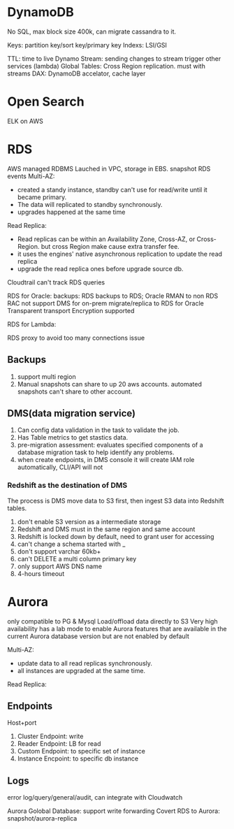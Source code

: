 # DynamoDB

No SQL, max block size 400k, can migrate cassandra to it.

Keys: partition key/sort key/primary key
Indexs: LSI/GSI

TTL: time to live
Dynamo Stream: sending changes to stream trigger other services (lambda)
Global Tables: Cross Region replication. must with streams
DAX: DynamoDB accelator, cache layer

# Open Search

ELK on AWS

# RDS

AWS managed RDBMS
Lauched in VPC, storage in EBS.
snapshot
RDS events
Multi-AZ:

- created a standy instance, standby can't use for read/write until it became primary.
- The data will replicated to standby synchronously.
- upgrades happened at the same time

Read Replica:

- Read replicas can be within an Availability Zone, Cross-AZ, or Cross-Region. but cross Region make cause extra transfer fee.
- it uses the engines' native asynchronous replication to update the read replica
- upgrade the read replica ones before upgrade source db.

Cloudtrail can't track RDS queries

RDS for Oracle:
backups: RDS backups to RDS; Oracle RMAN to non RDS
RAC not support
DMS for on-prem migrate/replica to RDS for Oracle
Transparent transport Encryption supported

RDS for Lambda:

RDS proxy to avoid too many connections issue

## Backups

1. support multi region
2. Manual snapshots can share to up 20 aws accounts. automated snapshots can't share to other account.

## DMS(data migration service)

1. Can config data validation in the task to validate the job.
2. Has Table metrics to get stastics data.
3. pre-migration assessment: evaluates specified components of a database migration task to help identify any problems.
4. when create endpoints, in DMS console it will create IAM role automatically, CLI/API will not

### Redshift as the destination of DMS

The process is DMS move data to S3 first, then ingest S3 data into Redshift tables.

1. don't enable S3 version as a intermediate storage
2. Redshift and DMS must in the same region and same account
3. Redshift is locked down by default, need to grant user for accessing
4. can't change a schema started with \_
5. don't support varchar 60kb+
6. can't DELETE a multi column primary key
7. only support AWS DNS name
8. 4-hours timeout

# Aurora

only compatible to PG & Mysql
Load/offload data directly to S3
Very high availability
has a lab mode to enable Aurora features that are available in the current Aurora database version but are not enabled by default

Multi-AZ:

- update data to all read replicas synchronously.
- all instances are upgraded at the same time.

Read Replica:

## Endpoints

Host+port

1. Cluster Endpoint: write
2. Reader Endpoint: LB for read
3. Custom Endpoint: to specific set of instance
4. Instance Encpoint: to specific db instance

## Logs

error log/query/general/audit, can integrate with Cloudwatch

Aurora Golobal Database: support write forwarding
Covert RDS to Aurora: snapshot/aurora-replica
